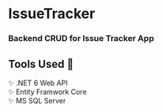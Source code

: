 # IssueTracker
### Backend CRUD for Issue Tracker App

## Tools Used 🧰
✨ .NET 6 Web API <br>
✨ Entity Framwork Core <br>
✨ MS SQL Server <br>

